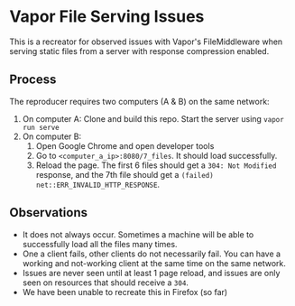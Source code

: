 # Vapor File Serving Issues

This is a recreator for observed issues with Vapor's FileMiddleware when serving static files from a server with response compression enabled.

## Process

The reproducer requires two computers (A & B) on the same network:

1. On computer A: Clone and build this repo. Start the server using `vapor run serve`
2. On computer B:
   1. Open Google Chrome and open developer tools
   2. Go to `<computer_a_ip>:8080/7_files`. It should load successfully.
   3. Reload the page. The first 6 files should get a `304: Not Modified` response, and the 7th file should get a `(failed) net::ERR_INVALID_HTTP_RESPONSE`.

## Observations

- It does not always occur. Sometimes a machine will be able to successfully load all the files many times.
- One a client fails, other clients do not necessarily fail. You can have a working and not-working client at the same time on the same network.
- Issues are never seen until at least 1 page reload, and issues are only seen on resources that should receive a `304`.
- We have been unable to recreate this in Firefox (so far)